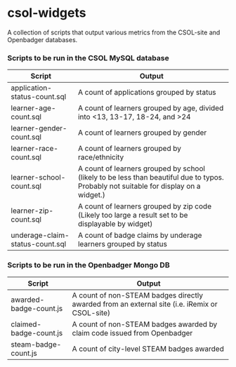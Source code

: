 # csol-widgets

A collection of scripts that output various metrics from the CSOL-site and Openbadger databases.

### Scripts to be run in the CSOL MySQL database

Script                          | Output
--------------------------------|-----------------------------------
application-status-count.sql    | A count of applications grouped by status
learner-age-count.sql           | A count of learners grouped by age, divided into &lt;13, 13-17, 18-24, and &gt;24
learner-gender-count.sql        | A count of learners grouped by gender
learner-race-count.sql          | A count of learners grouped by race/ethnicity
learner-school-count.sql        | A count of learners grouped by school (likely to be less than beautiful due to typos.  Probably not suitable for display on a widget.)
learner-zip-count.sql           | A count of learners grouped by zip code (Likely too large a result set to be displayable by widget)
underage-claim-status-count.sql | A count of badge claims by underage learners grouped by status

### Scripts to be run in the Openbadger Mongo DB

Script                          | Output
--------------------------------|-----------------------------------
awarded-badge-count.js          | A count of non-STEAM badges directly awarded from an external site (i.e. iRemix or CSOL-site)
claimed-badge-count.js          | A count of non-STEAM badges awarded by claim code issued from Openbadger
steam-badge-count.js            | A count of city-level STEAM badges awarded